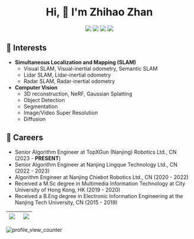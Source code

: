 <h1 align="center">Hi, 👋 I'm Zhihao Zhan</h1>

<div align="center">
 
 <img src="https://img.shields.io/badge/Python-3766AB?style=flat-square&logo=Python&logoColor=white"/></a>
 <img src="https://img.shields.io/badge/C++-00599C?style=flat-square&logo=C%2B%2B&logoColor=white"/></a>
 <img src="https://img.shields.io/badge/C-A8B9CC?style=flat-square&logo=C&logoColor=white"/></a>
 <img src="https://img.shields.io/badge/ROS-22314E?style=flat-square&logo=ROS&logoColor=white"/></a>

</div>

## 🌱 Interests
- **Simultaneous Localization and Mapping (SLAM)**
  - Visual SLAM, Visual-inertial odometry, Semantic SLAM
  - Lidar SLAM, Lidar-inertial odometry
  - Radar SLAM, Radar-inertial odometry 
- **Computer Vision**
  - 3D reconstruction, NeRF, Gaussian Splatting
  - Object Detection
  - Segmentation
  - Image/Video Super Resolution
  - Diffusion

## 🔭 Careers
- Senior Algorithm Engineer at TopXGun (Nanjing) Robotics Ltd., CN (2023 - **PRESENT**)
- Senior Algorithm Engineer at Nanjing Lingque Technology Ltd., CN (2022 - 2023)
- Algorithm Engineer at Nanjing Chiebot Robotics Ltd., CN (2020 - 2022)
- Received a M.Sc degree in Multimedia Information Technology at City University of Hong Kong, HK (2019 - 2020)
- Received a B.Eng degree in Electronic Information Engineering at the Nanjing Tech University, CN (2015 - 2019)


</div>

|<a href="https://github.com/zhan994"><img align="left" src="https://github-readme-stats.vercel.app/api?username=zhan994&hide=prs&count_private=true&show_icons=true&hide_border=true" /></a>|<a href="https://github.com/zhan994"><img align="right" src="https://github-readme-stats.vercel.app/api/top-langs/?username=zhan994&layout=compact&langs_count=8&hide_border=true" /></a>|
|  :---:  |  ---:  |

![profile_view_counter](https://komarev.com/ghpvc/?username=zhan994)
